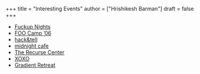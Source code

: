 +++
title = "Interesting Events"
author = ["Hrishikesh Barman"]
draft = false
+++

-   [Fuckup Nights](https://archive.ph/6Fqs8)
-   [FOO Camp ’06](https://scottberkun.com/2006/report-from-foo-camp-06-foocamp06/)
-   [hack&amp;tell](https://hackandtell.org/)
-   [midnight cafe](https://midnightcafe.substack.com/p/midnight-cafe-reflections-and-visions?s=35)
-   [The Recurse Center](https://www.recurse.com/)
-   [XOXO](https://xoxofest.com/)
-   [Gradient Retreat](https://www.gradientretreat.com/)
